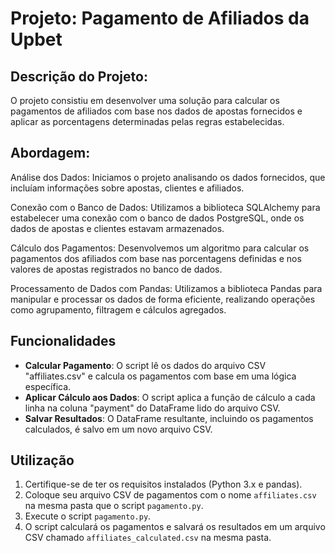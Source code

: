 # Projeto: Pagamento de Afiliados da Upbet

## Descrição do Projeto:

O projeto consistiu em desenvolver uma solução para calcular os pagamentos de afiliados com base nos dados de apostas fornecidos e aplicar as porcentagens determinadas pelas regras estabelecidas.

## Abordagem:

Análise dos Dados: Iniciamos o projeto analisando os dados fornecidos, que incluíam informações sobre apostas, clientes e afiliados.

Conexão com o Banco de Dados: Utilizamos a biblioteca SQLAlchemy para estabelecer uma conexão com o banco de dados PostgreSQL, onde os dados de apostas e clientes estavam armazenados.

Cálculo dos Pagamentos: Desenvolvemos um algoritmo para calcular os pagamentos dos afiliados com base nas porcentagens definidas e nos valores de apostas registrados no banco de dados.

Processamento de Dados com Pandas: Utilizamos a biblioteca Pandas para manipular e processar os dados de forma eficiente, realizando operações como agrupamento, filtragem e cálculos agregados.

## Funcionalidades

- **Calcular Pagamento**: O script lê os dados do arquivo CSV "affiliates.csv" e calcula os pagamentos com base em uma lógica específica.
- **Aplicar Cálculo aos Dados**: O script aplica a função de cálculo a cada linha na coluna "payment" do DataFrame lido do arquivo CSV.
- **Salvar Resultados**: O DataFrame resultante, incluindo os pagamentos calculados, é salvo em um novo arquivo CSV.

## Utilização

1. Certifique-se de ter os requisitos instalados (Python 3.x e pandas).
2. Coloque seu arquivo CSV de pagamentos com o nome `affiliates.csv` na mesma pasta que o script `pagamento.py`.
3. Execute o script `pagamento.py`.
4. O script calculará os pagamentos e salvará os resultados em um arquivo CSV chamado `affiliates_calculated.csv` na mesma pasta.

